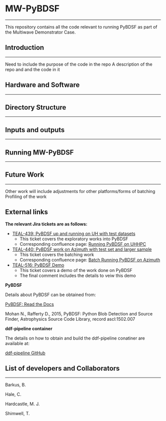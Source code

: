 # MW-PyBDSF
---
This repository contains all the code relevant to running PyBDSF as part of the Multiwave Demonstrator Case.

## Introduction
---

Need to include the purpose of the code in the repo
A description of the repo and and the code in it

## Hardware and Software
---



## Directory Structure
---



## Inputs and outputs
---



## Running MW-PyBDSF
---



## Future Work
---

Other work will include adjustments for other platforms/forms of batching
Profiling of the work

## External links


**The relevant Jira tickets are as follows:**

* [TEAL-439: PyBDSF up and running on UH with test datasets](https://jira.skatelescope.org/browse/TEAL-439)
   * This ticket covers the exploratory works into PyBDSF
   * Corresponding confluence page:   [Running PyBDSF on UHHPC](https://confluence.skatelescope.org/display/SRCSC/Running+PyBDSF+on+UHHPC)
* [TEAL-440: PyBDSF work on Azimuth with test set and larger sample](https://jira.skatelescope.org/browse/TEAL-440)
   * This ticket covers the batching work
   * Corresponding confluence page:   [Batch Running PyBDSF on Azimuth](https://confluence.skatelescope.org/display/SRCSC/Batch+Running+PyBDSF+on+Azimuth)
* [TEAL-516: PyBDSF Demo](https://jira.skatelescope.org/browse/TEAL-516)
   * This ticket covers a demo of the work done on PyBDSF
   * The final comment includes the details to veiw this demo

**PyBDSF**

Details about PyBDSF can be obtained from:

[PyBDSF: Read the Docs](https://pybdsf.readthedocs.io/en/latest/index.html)

Mohan N., Rafferty D., 2015, PyBDSF: Python Blob Detection and Source Finder, Astrophysics Source Code Library, record ascl:1502.007

**ddf-pipeline container**

The details on how to obtain and build the ddf-pipeline conatiner are available at:

[ddf-pipeline GitHub](https://github.com/mhardcastle/ddf-pipeline)

## List of developers and Collaborators
---

Barkus, B.

Hale, C.

Hardcastle, M. J.

Shimwell, T.
